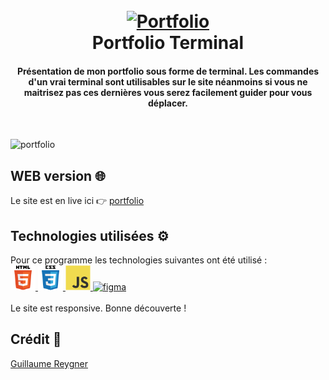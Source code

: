 <h1 align="center">
  <br>
  <a href="https://www.guillaumereygner.fr/"><img src="images/terminal.png" alt="Portfolio" width="200"></a>
  <br>
Portfolio Terminal<br>
</h1>
<h4 align="center">Présentation de mon portfolio sous forme de terminal. Les commandes d'un vrai terminal sont utilisables sur le site néanmoins si vous ne maitrisez pas ces dernières vous serez facilement guider pour vous déplacer.</h4>
<br>

![portfolio](images/banner.png)

## WEB version 🌐

Le site est en live ici 👉 [portfolio](https://www.guillaumereygner.fr/)

## Technologies utilisées ⚙️

<p align="left">Pour ce programme les technologies suivantes ont été utilisé : <br>
<a href="https://www.w3.org/html/" target="_blank" rel="noreferrer"> <img src="https://raw.githubusercontent.com/devicons/devicon/master/icons/html5/html5-original-wordmark.svg" alt="html5" width="40" height="40"/> </a>
<a href="https://www.w3schools.com/css/" target="_blank" rel="noreferrer"> <img src="https://raw.githubusercontent.com/devicons/devicon/master/icons/css3/css3-original-wordmark.svg" alt="css3" width="40" height="40"/> </a>
<a href="https://developer.mozilla.org/en-US/docs/Web/JavaScript" target="_blank" rel="noreferrer"> <img src="https://raw.githubusercontent.com/devicons/devicon/master/icons/javascript/javascript-original.svg" alt="javascript" width="40" height="40"/> </a>
<a href="https://www.figma.com/" target="_blank" rel="noreferrer"> <img src="https://www.vectorlogo.zone/logos/figma/figma-icon.svg" alt="figma" width="40" height="40"/> </a>
<br>
<br>
Le site est responsive. Bonne découverte !</p>

## Crédit 🔗

[Guillaume Reygner](https://github.com/guillaume-rygn)

